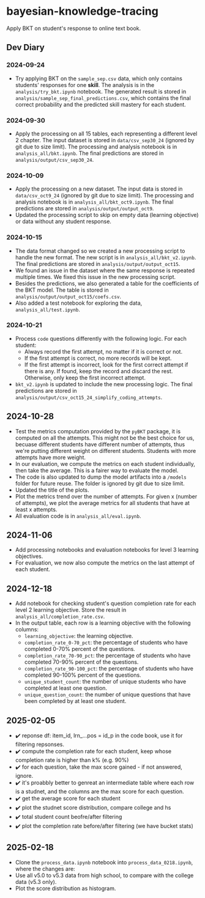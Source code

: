 # bayesian-knowledge-tracing
Apply BKT on student's response to online text book.

## Dev Diary

### 2024-09-24
- Try applying BKT on the `sample_sep.csv` data, which only contains students' responses for one __skill__. The analysis is in the `analysis/try_bkt.ipynb` notebook. The generated result is stored in `analysis/sample_sep_final_predictions.csv`, which contains the final correct probability and the predicted skill mastery for each student.

### 2024-09-30
- Apply the processing on all 15 tables, each representing a different level 2 chapter. The input dataset is stored in `data/csv_sep30_24` (ignored by git due to size limit). The processing and analysis notebook is in `analysis_all/bkt.ipynb`. The final predictions are stored in `analysis/output/csv_sep30_24`.

### 2024-10-09
- Apply the processing on a new dataset. The input data is stored in `data/csv_oct9_24` (ignored by git due to size limit). The processing and analysis notebook is in `analysis_all/bkt_oct9.ipynb`. The final predictions are stored in `analysis/output/output_oct9`.
- Updated the processing script to skip on empty data (learning objective) or data without any student response.

### 2024-10-15
- The data format changed so we created a new processing script to handle the new format. The new script is in `analysis_all/bkt_v2.ipynb`. The final predictions are stored in `analysis/output/output_oct15`.
- We found an issue in the dataset where the same response is repeated multiple times. We fixed this issue in the new processing script.
- Besides the predictions, we also generated a table for the coefficients of the BKT model. The table is stored in `analysis/output/output_oct15/coefs.csv`.
- Also added a test notebook for exploring the data, `analysis_all/test.ipynb`.

### 2024-10-21
- Process `code` questions differently with the following logic. For each student:
    - Always record the first attempt, no matter if it is correct or not.
    - If the first attempt is correct, no more records will be kept.
    - If the first attempt is incorrect, look for the first correct attempt if there is any. If found, keep the record and discard the rest. Otherwise, only keep the first incorrect attempt.
- `bkt_v2.ipynb` is updated to include the new processing logic. The final predictions are stored in `analysis/output/csv_oct15_24_simplify_coding_attempts`.


## 2024-10-28
- Test the metrics computation provided by the `pyBKT` package, it is computed on all the attempts. This might not be the best choice for us, becuase different students have different number of attempts, thus we're putting different weight on different students. Students with more attempts have more weight.
- In our evaluation, we compute the metrics on each student individually, then take the average. This is a fairer way to evaluate the model.
- The code is also updated to dump the model artifacts into a `/models` folder for future reuse. The folder is ignored by git due to size limit.
- Updated the title of the plots.
- Plot the metrics trend over the number of attempts. For given x (number of attempts), we plot the average metrics for all students that have at least x attempts.
- All evaluation code is in `analysis_all/eval.ipynb`.


## 2024-11-06
- Add processing notebooks and evaluation notebooks for level 3 learning objectives.
- For evaluation, we now also compute the metrics on the last attempt of each student.

## 2024-12-18
- Add notebook for checking student's question completion rate for each level 2 learning objective. Store the result in `analysis_all/completion_rate.csv`.
- In the output table, each row is a learning objective with the following columns:
    - `learning_objective`: the learning objective.
    - `completion_rate_0-70_pct`: the percentage of students who have completed 0-70% percent of the questions.
    - `completion_rate_70-90_pct`: the percentage of students who have completed 70-90% percent of the questions.
    - `completion_rate_90-100_pct`: the percentage of students who have completed 90-100% percent of the questions.
    - `unique_student_count`: the number of unique students who have completed at least one question.
    - `unique_question_count`: the number of unique questions that have been completed by at least one student.


## 2025-02-05
- ✔️ reponse df: item_id, lrn_...pos = id_p in the code book, use it for filtering repsonses.
- ✔️ compute the completion rate for each student, keep whose completion rate is higher than k% (e.g. 90%)
- ✔️ for each question, take the max score gained - if not answered, ignore. 
- ✔️ it's proabbly better to genreat an intermediate table where each row is a studnet, and the columns are the max score for each question.
- ✔️ get the average score for each student
- ✔️ plot the studnet score distribution, compare college and hs
- ✔️ total student count beofre/after filtering
- ✔️ plot the completion rate before/after filtering (we have bucket stats)


## 2025-02-18
- Clone the `process_data.ipynb` notebook into `process_data_0218.ipynb`, where the changes are:
- Use all v5.0 to v5.3 data from high school, to compare with the college data (v5.3 only). 
- Plot the score distribution as histogram.